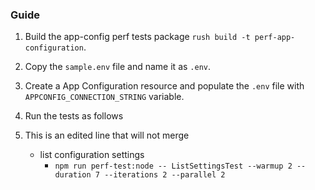 ### Guide

1. Build the app-config perf tests package `rush build -t perf-app-configuration`.
2. Copy the `sample.env` file and name it as `.env`.
3. Create a App Configuration resource and populate the `.env` file with `APPCONFIG_CONNECTION_STRING` variable.
4. Run the tests as follows
5. This is an edited line that will not merge

   - list configuration settings
     - `npm run perf-test:node -- ListSettingsTest --warmup 2 --duration 7 --iterations 2 --parallel 2`
